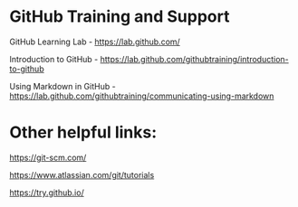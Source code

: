 # GitHub Training and Support

GitHub Learning Lab - https://lab.github.com/

Introduction to GitHub - https://lab.github.com/githubtraining/introduction-to-github

Using Markdown in GitHub - https://lab.github.com/githubtraining/communicating-using-markdown 

# Other helpful links:

https://git-scm.com/

https://www.atlassian.com/git/tutorials

https://try.github.io/
